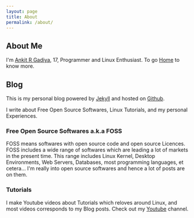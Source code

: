 ```yaml
---
layout: page
title: About
permalink: /about/
---
```


## About Me

I'm [Ankit R Gadiya](https://ankitrgadiya.in), 17, Programmer and Linux
Enthusiast. To go [Home](https://ankitrgadiya.in) to know more.


## Blog
This is my personal blog powered by [Jekyll](https://jekyllrb.com/) and hosted
on [Github](https://github.com).

I write about Free Open Source Softwares, Linux Tutorials, and my personal
Experiences.

### Free Open Source Softwares a.k.a FOSS
FOSS means softwares with open source code and open source Licences. FOSS
includes a wide range of softwares which are leading a lot of markets in the
present time. This range includes Linux Kernel, Desktop Environments, Web
Servers, Databases, most programming languages, et cetera...
I'm really into open source softwares and hence a lot of posts are on them.

### Tutorials
I make Youtube videos about Tutorials which reloves around Linux, and most
videos corresponds to my Blog posts. Check out my
[Youtube](https://www.youtube.com/channel/UCbct_i6BcaEZCqt63c-nyYA) channel.
